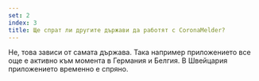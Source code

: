 ```yaml
---
set: 2
index: 3
title: Ще спрат ли другите държави да работят с CoronaMelder?
---
```

Не, това зависи от самата държава. Така например приложението все още е активно към момента в Германия и Белгия. В Швейцария приложението временно е спряно. 
